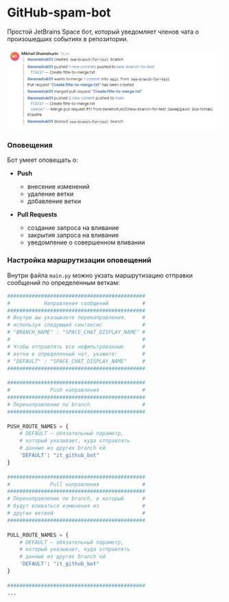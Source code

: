 # GitHub-spam-bot

Простой JetBrains Space бот, который уведомляет членов чата о произошедших событиях в репозитории.

<p align="center">
	<img src="screenshot.png" alt="Скриншот сообщений">    
</p>

### Оповещения

Бот умеет оповещать о:

- **Push**
	- внесение изменений
	- удаление ветки
	- добавление ветки

- **Pull Requests**
	- создание запроса на вливание
	- закрытия запроса на вливание
	- уведомление о совершенном вливании

### Настройка маршрутизации оповещений

Внутри файла `main.py` можно укзать маршрутизацию отправки сообщений по определенным веткам:

```python
#############################################
#           Направления сообщений           #
#############################################
# Внутри вы указываете перенаправления,     #
# используя следующий синтаксис             #
# "BRANCH_NAME" : "SPACE_CHAT_DISPLAY_NAME" #
#                                           #
# Чтобы отправлять все нефильтрованные      #
# ветки в определенный чат, укажите:        #
# "DEFAULT" : "SPACE_CHAT_DISPLAY_NAME"     #
#############################################

#############################################
#             Push направления              #
#############################################
# Перенаправление по branch                 #
#############################################

PUSH_ROUTE_NAMES = {
    # DEFAULT — обязательный параметр,
    # который указывает, куда отправлять
    # данные из других branch`ей
    'DEFAULT': "it_github_bot"
}

#############################################
#             Pull направления              #
#############################################
# Перенаправление по branch, в который      #
# будут вливаться изменения из              #
# других ветвей                             #
#############################################

PULL_ROUTE_NAMES = {
    # DEFAULT — обязательный параметр,
    # который указывает, куда отправлять
    # данные из других branch`ей
    'DEFAULT': "it_github_bot"
}

#############################################
...
```

